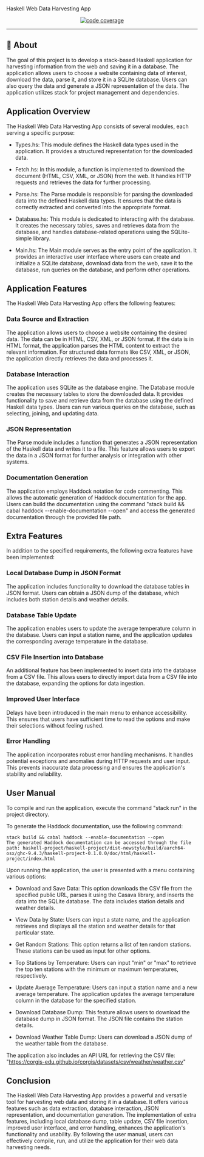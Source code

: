 



<h3 align="center"></h3>  Haskell Web Data Harvesting App </h3>

<div align="center">

  [![code coverage](coverage.svg "Code coverage")]()
</div>

---
## 🧐 About <a name = "about"></a>
The goal of this project is to develop a stack-based Haskell application for harvesting information from the web and saving it in a database. The application allows users to choose a website containing data of interest, download the data, parse it, and store it in a SQLite database. Users can also query the data and generate a JSON representation of the data. The application utilizes stack for project management and dependencies.


## Application Overview
The Haskell Web Data Harvesting App consists of several modules, each serving a specific purpose:

* Types.hs: This module defines the Haskell data types used in the application. It provides a structured representation for the downloaded data.

* Fetch.hs: In this module, a function is implemented to download the document (HTML, CSV, XML, or JSON) from the web. It handles HTTP requests and retrieves the data for further processing.

* Parse.hs: The Parse module is responsible for parsing the downloaded data into the defined Haskell data types. It ensures that the data is correctly extracted and converted into the appropriate format.

* Database.hs: This module is dedicated to interacting with the database. It creates the necessary tables, saves and retrieves data from the database, and handles database-related operations using the SQLite-simple library.

* Main.hs: The Main module serves as the entry point of the application. It provides an interactive user interface where users can create and initialize a SQLite database, download data from the web, save it to the database, run queries on the database, and perform other operations.

## Application Features
The Haskell Web Data Harvesting App offers the following features:

### Data Source and Extraction

The application allows users to choose a website containing the desired data. The data can be in HTML, CSV, XML, or JSON format. If the data is in HTML format, the application parses the HTML content to extract the relevant information. For structured data formats like CSV, XML, or JSON, the application directly retrieves the data and processes it.

### Database Interaction

The application uses SQLite as the database engine. The Database module creates the necessary tables to store the downloaded data. It provides functionality to save and retrieve data from the database using the defined Haskell data types. Users can run various queries on the database, such as selecting, joining, and updating data.

### JSON Representation

The Parse module includes a function that generates a JSON representation of the Haskell data and writes it to a file. This feature allows users to export the data in a JSON format for further analysis or integration with other systems.

### Documentation Generation

The application employs Haddock notation for code commenting. This allows the automatic generation of Haddock documentation for the app. Users can build the documentation using the command "stack build && cabal haddock --enable-documentation --open" and access the generated documentation through the provided file path.

## Extra Features
In addition to the specified requirements, the following extra features have been implemented:

### Local Database Dump in JSON Format

The application includes functionality to download the database tables in JSON format. Users can obtain a JSON dump of the database, which includes both station details and weather details.

### Database Table Update

The application enables users to update the average temperature column in the database. Users can input a station name, and the application updates the corresponding average temperature in the database.

### CSV File Insertion into Database

An additional feature has been implemented to insert data into the database from a CSV file. This allows users to directly import data from a CSV file into the database, expanding the options for data ingestion.

### Improved User Interface

Delays have been introduced in the main menu to enhance accessibility. This ensures that users have sufficient time to read the options and make their selections without feeling rushed.

### Error Handling

The application incorporates robust error handling mechanisms. It handles potential exceptions and anomalies during HTTP requests and user input. This prevents inaccurate data processing and ensures the application's stability and reliability.

## User Manual
To compile and run the application, execute the command "stack run" in the project directory.

To generate the Haddock documentation, use the following command:

```
stack build && cabal haddock --enable-documentation --open
The generated Haddock documentation can be accessed through the file path: haskell-project/haskell-project/dist-newstyle/build/aarch64-osx/ghc-9.4.3/haskell-project-0.1.0.0/doc/html/haskell-project/index.html
```

Upon running the application, the user is presented with a menu containing various options:

  * Download and Save Data: This option downloads the CSV file from the specified public URL, parses it using the Casava library, and inserts the data into the SQLite database. The data includes station details and weather details.

  * View Data by State: Users can input a state name, and the application retrieves and displays all the station and weather details for that particular state.

  * Get Random Stations: This option returns a list of ten random stations. These stations can be used as input for other options.

  * Top Stations by Temperature: Users can input "min" or "max" to retrieve the top ten stations with the minimum or maximum temperatures, respectively.

  * Update Average Temperature: Users can input a station name and a new average temperature. The application updates the average temperature column in the database for the specified station.

  * Download Database Dump: This feature allows users to download the database dump in JSON format. The JSON file contains the station details.

  * Download Weather Table Dump: Users can download a JSON dump of the weather table from the database.

The application also includes an API URL for retrieving the CSV file: "https://corgis-edu.github.io/corgis/datasets/csv/weather/weather.csv"

## Conclusion

The Haskell Web Data Harvesting App provides a powerful and versatile tool for harvesting web data and storing it in a database. It offers various features such as data extraction, database interaction, JSON representation, and documentation generation. The implementation of extra features, including local database dump, table update, CSV file insertion, improved user interface, and error handling, enhances the application's functionality and usability. By following the user manual, users can effectively compile, run, and utilize the application for their web data harvesting needs.





